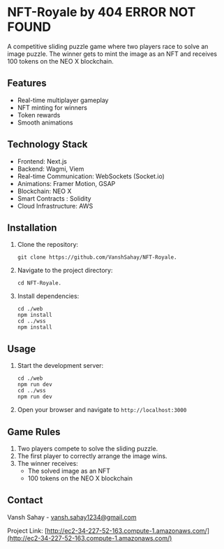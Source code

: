# NFT-Royale by 404 ERROR NOT FOUND

A competitive sliding puzzle game where two players race to solve an image puzzle. The winner gets to mint the image as an NFT and receives 100 tokens on the NEO X blockchain.

## Features

-   Real-time multiplayer gameplay
-   NFT minting for winners
-   Token rewards
-   Smooth animations

## Technology Stack

-   Frontend: Next.js
-   Backend: Wagmi, Viem
-   Real-time Communication: WebSockets (Socket.io)
-   Animations: Framer Motion, GSAP
-   Blockchain: NEO X
-   Smart Contracts : Solidity
-   Cloud Infrastructure: AWS

## Installation

1. Clone the repository:

    ```
    git clone https://github.com/VanshSahay/NFT-Royale.
    ```

2. Navigate to the project directory:

    ```
    cd NFT-Royale.
    ```

3. Install dependencies:
    ```
    cd ./web
    npm install
    cd ../wss
    npm install
    ```

## Usage

1. Start the development server:

    ```
    cd ./web
    npm run dev
    cd ../wss
    npm run dev
    ```

2. Open your browser and navigate to `http://localhost:3000`

## Game Rules

1. Two players compete to solve the sliding puzzle.
2. The first player to correctly arrange the image wins.
3. The winner receives:
    - The solved image as an NFT
    - 100 tokens on the NEO X blockchain

## Contact

Vansh Sahay - vansh.sahay1234@gmail.com

Project Link: [http://ec2-34-227-52-163.compute-1.amazonaws.com/](http://ec2-34-227-52-163.compute-1.amazonaws.com/)

